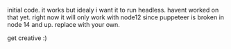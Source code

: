 initial code. it works but idealy i want it to run headless. havent worked on that yet. right now it will only work with node12 since puppeteer is broken in node 14 and up.
replace <wallet> with your own.
  
get creative :)
